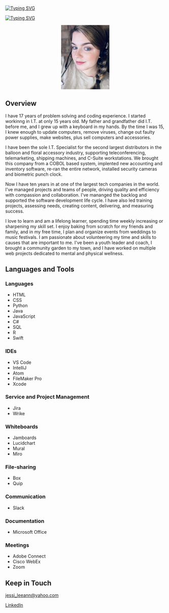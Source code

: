 #

[![Typing SVG](https://readme-typing-svg.demolab.com?font=Cedarville+Cursive&size=40&pause=19055&color=FEAFD4&center=true&vCenter=true&width=1000&lines=Jessi+Zimmerman)](https://git.io/typing-svg)

[![Typing SVG](https://readme-typing-svg.demolab.com?font=Lato&size=28&pause=1108&color=FEAFD4&center=true&vCenter=true&width=1000&lines=Project+Manager;Business+Analyst;Full+Stack+Developer)](https://git.io/typing-svg)

<p align="center">
<img src="IMG_0203.jpg" style="height:30%; width:30%" >
  </p>

## Overview

I have 17 years of problem solving and coding experience. I started workinng in I.T. at only 15 years old. My father and grandfather did I.T. before me, and I grew up with a keyboard in my hands. By the time I was 15, I knew enough to update computers, remove viruses, change out faulty power supplies, make websites, plus sell computers and accessories.

I have been the sole I.T. Specialist for the second largest distributors in the balloon and floral accessory industry, supporting teleconferencing, telemarketing, shipping machines, and C-Suite workstations. We brought this company from a COBOL based system, implented new accounting and inventory software, re-ran the entire network, installed security cameras and biometric punch clock.

Now I have ten years in at one of the largest tech companies in the world. I've managed projects and teams of people, driving quality and efficiency with compassion and collaboration. I've mananged the backlog and supported the software development life cycle. I have also led training projects, assessing needs, creating content, delivering, and measuring success.

I love to learn and am a lifelong learner, spending time weekly increasing or sharpening my skill set. I enjoy baking from scratch for my friends and family, and in my free time, I plan and organize events from weddings to music festivals. I am passionate about volunteering my time and skills to causes that are important to me. I've been a youth leader and coach, I brought a community garden to my town, and I have worked on multiple web projects dedicated to mental and physical wellness.

## Languages and Tools

### Languages

- HTML
- CSS
- Python
- Java
- JavaScript
- C#
- SQL
- R
- Swift

### IDEs

- VS Code
- IntelliJ
- Atom
- FileMaker Pro
- Xcode

### Service and Project Management

- Jira
- Wrike

### Whiteboards

- Jamboards
- Lucidchart
- Mural
- Miro

### File-sharing

- Box
- Quip

### Communication

- Slack

### Documentation

- Microsoft Office

### Meetings

- Adobe Connect
- Cisco WebEx
- Zoom

## Keep in Touch

[jessi_leeann@yahoo.com](mailto:jessi_leeann@yahoo.com)

[LinkedIn](https://www.linkedin.com/in/jessi-zimmerman-21039610a/)
